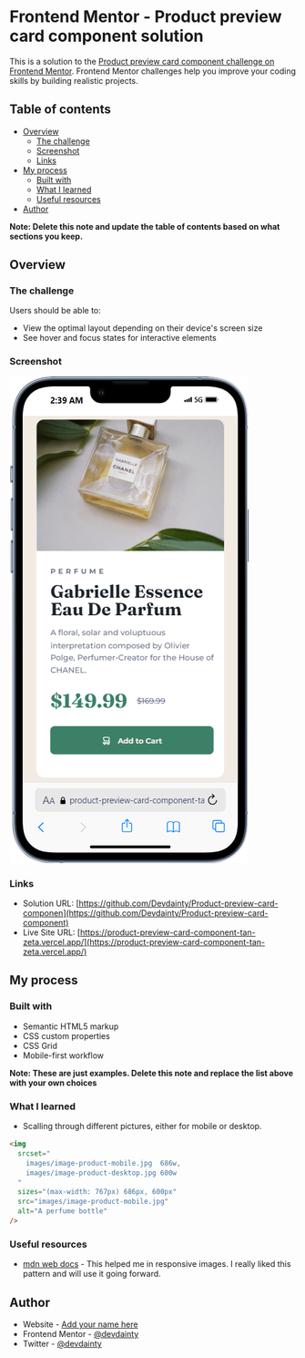 # Frontend Mentor - Product preview card component solution

This is a solution to the [Product preview card component challenge on Frontend Mentor](https://www.frontendmentor.io/challenges/product-preview-card-component-GO7UmttRfa). Frontend Mentor challenges help you improve your coding skills by building realistic projects.

## Table of contents

- [Overview](#overview)
  - [The challenge](#the-challenge)
  - [Screenshot](#screenshot)
  - [Links](#links)
- [My process](#my-process)
  - [Built with](#built-with)
  - [What I learned](#what-i-learned)
  - [Useful resources](#useful-resources)
- [Author](#author)

**Note: Delete this note and update the table of contents based on what sections you keep.**

## Overview

### The challenge

Users should be able to:

- View the optimal layout depending on their device's screen size
- See hover and focus states for interactive elements

### Screenshot

![](./screenshot.png)

### Links

- Solution URL: [https://github.com/Devdainty/Product-preview-card-componen](https://github.com/Devdainty/Product-preview-card-component)
- Live Site URL: [https://product-preview-card-component-tan-zeta.vercel.app/](https://product-preview-card-component-tan-zeta.vercel.app/)

## My process

### Built with

- Semantic HTML5 markup
- CSS custom properties
- CSS Grid
- Mobile-first workflow

**Note: These are just examples. Delete this note and replace the list above with your own choices**

### What I learned

- Scalling through different pictures, either for mobile or desktop.

```html
<img
  srcset="
    images/image-product-mobile.jpg  686w,
    images/image-product-desktop.jpg 600w
  "
  sizes="(max-width: 767px) 686px, 600px"
  src="images/image-product-mobile.jpg"
  alt="A perfume bottle"
/>
```

### Useful resources

- [mdn web docs](https://developer.mozilla.org/en-US/docs/Learn/HTML/Multimedia_and_embedding/Responsive_images) - This helped me in responsive images. I really liked this pattern and will use it going forward.

## Author

- Website - [Add your name here](https://www.your-site.com)
- Frontend Mentor - [@devdainty](https://www.frontendmentor.io/profile/devdainty)
- Twitter - [@devdainty](https://www.twitter.com/devdainty)
